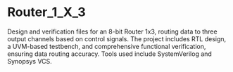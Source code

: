 # Router_1_X_3
Design and verification files for an 8-bit Router 1x3, routing data to three output channels based on control signals. The project includes RTL design, a UVM-based testbench, and comprehensive functional verification, ensuring data routing accuracy. Tools used include SystemVerilog and Synopsys VCS.
